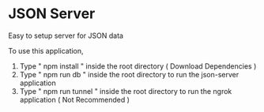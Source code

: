 # JSON Server

Easy to setup server for JSON data

To use this application,

1. Type " npm install " inside the root directory ( Download Dependencies )
2. Type " npm run db " inside the root directory to run the json-server application
3. Type " npm run tunnel " inside the root directory to run the ngrok application ( Not Recommended )
